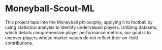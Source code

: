 # Moneyball-Scout-ML
This project taps into the Moneyball philosophy, applying it to football by using statistical analysis to identify undervalued players. Utilizing datasets, which details comprehensive player performance metrics, our goal is to uncover players whose market values do not reflect their on-field contributions.
